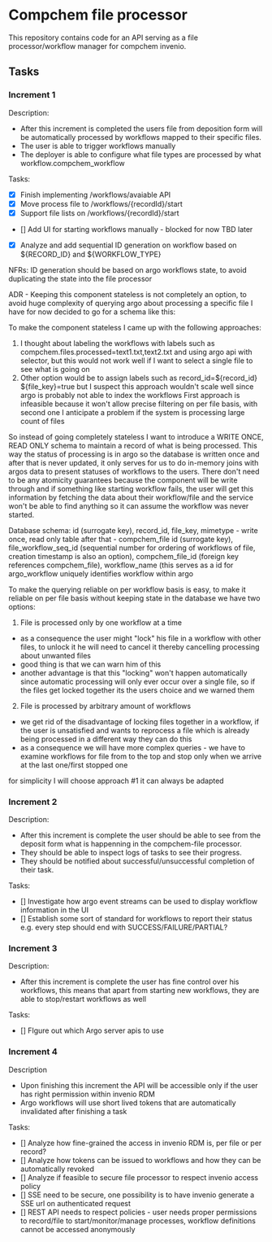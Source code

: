 # Compchem file processor

This repository contains code for an API serving as a file processor/workflow manager for compchem invenio.

## Tasks

### Increment 1

Description:

- After this increment is completed the users file from deposition form will be automatically processed by workflows mapped to their specific files.
- The user is able to trigger workflows manually
- The deployer is able to configure what file types are processed by what workflow.compchem_workflow

Tasks:

- [x] Finish implementing /workflows/avaiable API
- [x] Move process file to /workflows/{recordId}/start
- [x] Support file lists on /workflows/{recordId}/start
- [] Add UI for starting workflows manually - blocked for now TBD later
- [x] Analyze and add sequential ID generation on workflow based on ${RECORD_ID} and ${WORKFLOW_TYPE}

NFRs: ID generation should be based on argo workflows state, to avoid duplicating the state into the file processor

ADR - Keeping this component stateless is not completely an option, to avoid huge complexity of querying argo about processing a specific file I have for now decided to go for a schema like this:

To make the component stateless I came up with the following approaches:

1. I thought about labeling the workflows with labels such as compchem.files.processed=text1.txt,text2.txt and using argo api with selector, but this would not work well if I want to select a single file to see what is going on
2. Other option would be to assign labels such as record_id=${record_id} ${file_key}=true but I suspect this approach wouldn't scale well since argo is probably not able to index the workflows
   First approach is infeasible because it won't allow precise filtering on per file basis, with second one I anticipate a problem if the system is processing large count of files

So instead of going completely stateless I want to introduce a WRITE ONCE, READ ONLY schema to maintain a record of what is being processed. This way the status of processing is in argo so the database is written once and after that is never updated, it only serves for us to do in-memory joins with argos data to present statuses of workflows to the users.
There don't need to be any atomicity guarantees because the component will be write through and if something like starting workflow fails, the user will get this information by fetching the data about their workflow/file and the service won't be able to find anything so it can assume the workflow was never started.

Database schema:
id (surrogate key), record_id, file_key, mimetype - write once, read only table after that - compchem_file
id (surrogate key), file_workflow_seq_id (sequential number for ordering of workflows of file, creation timestamp is also an option), compchem_file_id (foreign key references compchem_file), workflow_name (this serves as a id for argo_workflow uniquely identifies workflow within argo

To make the querying reliable on per workflow basis is easy, to make it reliable on per file basis without keeping state in the database we have two options:

1. File is processed only by one workflow at a time

- as a consequence the user might "lock" his file in a workflow with other files, to unlock it he will need to cancel it thereby cancelling processing about unwanted files
- good thing is that we can warn him of this
- another advantage is that this "locking" won't happen automatically since automatic processing will only ever occur over a single file, so if the files get locked together its the users choice and we warned them

2. File is processed by arbitrary amount of workflows

- we get rid of the disadvantage of locking files together in a workflow, if the user is unsatisfied and wants to reprocess a file which is already being processed in a different way they can do this
- as a consequence we will have more complex queries - we have to examine workflows for file from to the top and stop only when we arrive at the last one/first stopped one

for simplicity I will choose approach #1 it can always be adapted

### Increment 2

Description:

- After this increment is complete the user should be able to see from the deposit form what is happenning in the compchem-file processor.
- They should be able to inspect logs of tasks to see their progress.
- They should be notified about successful/unsuccessful completion of their task.

Tasks:

- [] Investigate how argo event streams can be used to display workflow information in the UI
- [] Establish some sort of standard for workflows to report their status e.g. every step should end with SUCCESS/FAILURE/PARTIAL?

### Increment 3

Description:

- After this increment is complete the user has fine control over his workflows, this means that apart from starting new workflows, they are able to stop/restart workflows as well

Tasks:

- [] FIgure out which Argo server apis to use

### Increment 4

Description

- Upon finishing this increment the API will be accessible only if the user has right permission within invenio RDM
- Argo workflows will use short lived tokens that are automatically invalidated after finishing a task

Tasks:

- [] Analyze how fine-grained the access in invenio RDM is, per file or per record?
- [] Analyze how tokens can be issued to workflows and how they can be automatically revoked
- [] Analyze if feasible to secure file processor to respect invenio access policy
- [] SSE need to be secure, one possibility is to have invenio generate a SSE url on authenticated request
- [] REST API needs to respect policies - user needs proper permissions to record/file to start/monitor/manage processes, workflow definitions cannot be accessed anonymously
